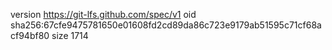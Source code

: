 version https://git-lfs.github.com/spec/v1
oid sha256:67cfe9475781650e01608fd2cd89da86c723e9179ab51595c71cf68acf94bf80
size 1714
